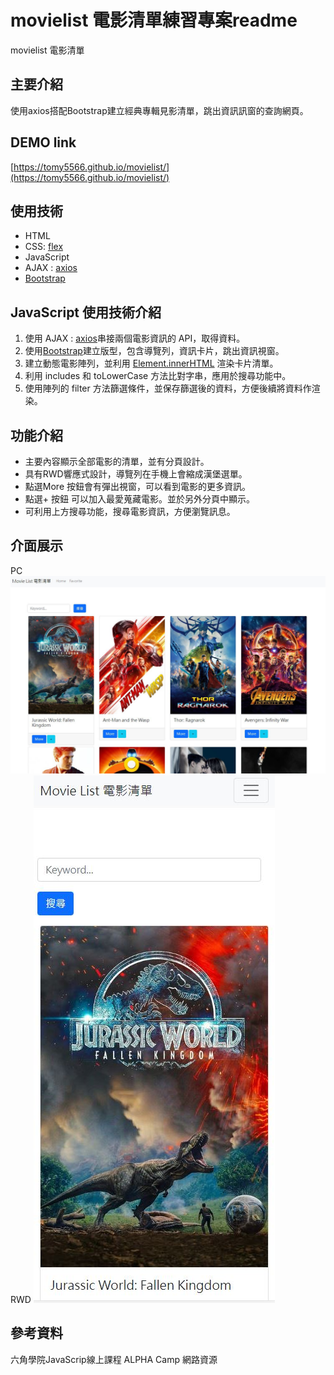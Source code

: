 # movielist 電影清單練習專案readme
movielist 電影清單

## 主要介紹
使用axios搭配Bootstrap建立經典專輯見影清單，跳出資訊訊窗的查詢網頁。

## DEMO link
[https://tomy5566.github.io/movielist/](https://tomy5566.github.io/movielist/)

## 使用技術
- HTML
- CSS: [flex](https://developer.mozilla.org/zh-CN/docs/Web/CSS/flex)
- JavaScript
- AJAX : [axios](https://github.com/axios/axios)
- [Bootstrap](https://getbootstrap.com/)

## JavaScript 使用技術介紹

1. 使用 AJAX : [axios](https://github.com/axios/axios)串接兩個電影資訊的 API，取得資料。
2. 使用[Bootstrap](https://getbootstrap.com/)建立版型，包含導覽列，資訊卡片，跳出資訊視窗。
3. 建立動態電影陣列，並利用 [Element.innerHTML](https://developer.mozilla.org/zh-TW/docs/Web/API/Element/innerHTML) 渲染卡片清單。
4. 利用 includes 和 toLowerCase 方法比對字串，應用於搜尋功能中。
5. 使用陣列的 filter 方法篩選條件，並保存篩選後的資料，方便後續將資料作渲染。

## 功能介紹
- 主要內容顯示全部電影的清單，並有分頁設計。
- 具有RWD響應式設計，導覽列在手機上會縮成漢堡選單。
- 點選More 按鈕會有彈出視窗，可以看到電影的更多資訊。
- 點選+ 按鈕 可以加入最愛蒐藏電影。並於另外分頁中顯示。
- 可利用上方搜尋功能，搜尋電影資訊，方便瀏覽訊息。

## 介面展示
PC
![image](https://github.com/tomy5566/movielist/blob/main/movie_demo_01.JPG)
RWD
![image](https://github.com/tomy5566/movielist/blob/main/movie_demo_02.JPG)


## 參考資料
六角學院JavaScrip線上課程
ALPHA Camp 網路資源
